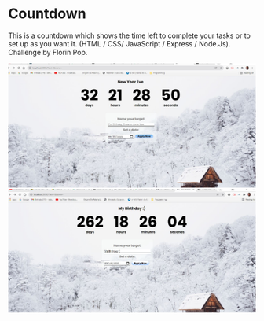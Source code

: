 # Countdown

This is a countdown which shows the time left to complete your tasks or to set up as you want it. (HTML / CSS/ JavaScript / Express / Node.Js). Challenge by Florin Pop.

![Page](/printHome.JPG)
![Page](/printTask.JPG)


